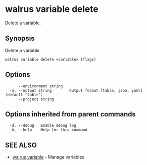 # walrus variable delete

Delete a variable.

## Synopsis

Delete a variable.

```
walrus variable delete <variable> [flags]
```

## Options

```
      --environment string   
  -o, --output string        Output format [table, json, yaml] (default "table")
      --project string       
```

## Options inherited from parent commands

```
  -d, --debug   Enable debug log
  -h, --help    Help for this command
```

## SEE ALSO

* [walrus variable](walrus_variable)	 - Manage variables

